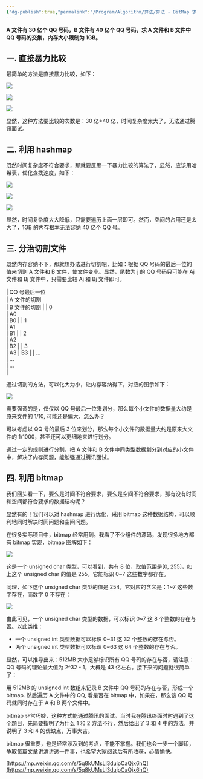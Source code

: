 ```yaml
---
{"dg-publish":true,"permalink":"/Program/Algorithm/算法/算法 - BitMap 求QQ号的交集/","noteIcon":""}
---
```



**A 文件有 30 亿个 QQ 号码，B 文件有 40 亿个 QQ 号码，求 A 文件和 B 文件中 QQ 号码的交集，内存大小限制为 1GB。** 

## 一. 直接暴力比较

最简单的方法是直接暴力比较，如下：

![](/img/user/Dictionary/attchements/media/640-30.png)

![](/img/user/Dictionary/attchements/media/640-30.png)

![](/img/user/Dictionary/attchements/media/640-30.png)

显然，这种方法要比较的次数是：30 亿\*40 亿，时间复杂度太大了，无法通过腾讯面试。

## 二. 利用 hashmap

既然时间复杂度不符合要求，那就要反思一下暴力比较的算法了，显然，应该用哈希表，优化查找速度，如下：

![](/img/user/Dictionary/attchements/media/640-30.png)

![](/img/user/Dictionary/attchements/media/640-30.png)

![](/img/user/Dictionary/attchements/media/640-30.png)

显然，时间复杂度大大降低，只需要遍历上面一层即可。然而，空间的占用还是太大了，1GB 的内存根本无法容纳 40 亿个 QQ 号。

## 三. 分治切割文件

既然内存容纳不下，那就想办法进行切割吧，比如：根据 QQ 号码的最后一位的值来切割 A 文件和 B 文件，使文件变小。显然，尾数为 j 的 QQ 号码只可能在 Aj 文件和 Bj 文件中，只需要比较 Aj 和 Bj 文件即可。

| QQ 号最后一位  
 | A 文件的切割  
 | B 文件的切割 |
| 0  
 | A0  
 | B0 |
| 1  
 | A1  
 | B1 |
| 2  
 | A2  
 | B2 |
| 3  
 | A3 | B3 |
| ...  
 | ...  
 | ...  
 \|

通过切割的方法，可以化大为小，让内存容纳得下，对应的图示如下：

![](/img/user/Dictionary/attchements/media/640-30.png)

需要强调的是，仅仅以 QQ 号最后一位来划分，那么每个小文件的数据量大约是原来文件的 1/10, 可能还是偏大，怎么办？

可以考虑以 QQ 号的最后 3 位来划分，那么每个小文件的数据量大约是原来大文件的 1/1000，甚至还可以更细地来进行划分。

通过一定的规则进行分割，把 A 文件和 B 文件中同类型数据划分到对应的小文件中，解决了内存问题，能勉强通过腾讯面试。

## 四. 利用 bitmap

我们回头看一下，要么是时间不符合要求，要么是空间不符合要求，那有没有时间和空间都符合要求的数据结构呢？  

显然有的！我们可以对 hashmap 进行优化，采用 bitmap 这种数据结构，可以顺利地同时解决时间问题和空间问题。

在很多实际项目中，bitmap 经常用到。我看了不少组件的源码，发现很多地方都有 bitmap 实现，bitmap 图解如下：

![](/img/user/Dictionary/attchements/media/640-29.png)

这是一个 unsigned char 类型，可以看到，共有 8 位，取值范围是\[0, 255]，如上这个 unsigned char 的值是 255，它能标识 0~7 这些数字都存在。

同理，如下这个 unsigned char 类型的值是 254，它对应的含义是：1~7 这些数字存在，而数字 0 不存在：

![](/img/user/Dictionary/attchements/media/640-30.png)

由此可见，一个 unsigned char 类型的数据，可以标识 0~7 这 8 个整数的存在与否。以此类推：

-   一个 unsigned int 类型数据可以标识 0~31 这 32 个整数的存在与否。
-   两个 unsigned int 类型数据可以标识 0~63 这 64 个整数的存在与否。

显然，可以推导出来：512MB 大小足够标识所有 QQ 号码的存在与否，请注意：QQ 号码的理论最大值为 2^32 - 1，大概是 43 亿左右。接下来的问题就很简单了：

用 512MB 的 unsigned int 数组来记录 B 文件中 QQ 号码的存在与否，形成一个 bitmap. 然后遍历 A 文件中的 QQ, 看是否在 bitmap 中，如果在，那么该 QQ 号码就同时存在于 A 和 B 两个文件中。  

bitmap 非常巧妙，这种方式能通过腾讯的面试。当时我在腾讯终面时时遇到了这个题目，先简要指明了为什么 1 和 2 方法不行，然后给出了 3 和 4 中的方法，并说明了 3 和 4 的优缺点，万事大吉。

bitmap 很重要，也是经常涉及到的考点，不能不掌握。我们也会一步一个脚印，争取每篇文章讲清讲透一件事，也希望大家阅读后有所收获，心情愉快。

 [https://mp.weixin.qq.com/s/5q8kUMsLl3duipCaQjx6hQ](https://mp.weixin.qq.com/s/5q8kUMsLl3duipCaQjx6hQ)

